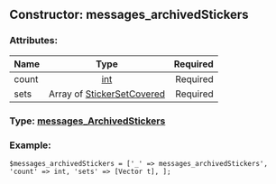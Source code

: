 ## Constructor: messages\_archivedStickers  

### Attributes:

| Name     |    Type       | Required |
|----------|:-------------:|---------:|
|count|[int](../types/int.md) | Required|
|sets|Array of [StickerSetCovered](../types/StickerSetCovered.md) | Required|



### Type: [messages\_ArchivedStickers](../types/messages_ArchivedStickers.md)


### Example:

```
$messages_archivedStickers = ['_' => messages_archivedStickers', 'count' => int, 'sets' => [Vector t], ];
```